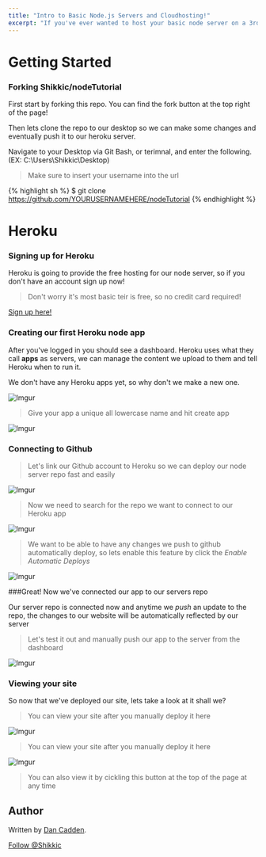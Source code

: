 ```yaml
---
title: "Intro to Basic Node.js Servers and Cloudhosting!"
excerpt: "If you've ever wanted to host your basic node server on a 3rd party cloud server you've found the right place. Come join us as we discuss some more complex file distribution and hosting options."
---
```


# Getting Started

### Forking Shikkic/nodeTutorial

First start by forking this repo. You can find the fork button at the top right of the page!

Then lets clone the repo to our desktop so we can make some changes and eventually push it to our heroku server.

Navigate to your Desktop via Git Bash, or terimnal, and enter the following. (EX: C:\Users\Shikkic\Desktop)

>Make sure to insert your username into the url

{% highlight sh %}
$ git clone https://github.com/YOURUSERNAMEHERE/nodeTutorial
{% endhighlight %}

# Heroku

### Signing up for Heroku

Heroku is going to provide the free hosting for our node server, so if you don't have an account sign up now! 

>Don't worry it's most basic teir is free, so no credit card required!

[Sign up here!](https://signup.heroku.com/www-header)

### Creating our first Heroku node app

After you've logged in you should see a dashboard. Heroku uses what they call **apps** as servers, we can manage the content we upload to them and tell Heroku when to run it. 

We don't have any Heroku apps yet, so why don't we make a new one.

![Imgur](http://i.imgur.com/bdd6dZA.png)

>Give your app a unique all lowercase name and hit create app

![Imgur](http://i.imgur.com/l6r2oHI.png)

### Connecting to Github

>Let's link our Github account to Heroku so we can deploy our node server repo fast and easily

![Imgur](http://i.imgur.com/r91EaJd.png)

>Now we need to search for the repo we want to connect to our Heroku app

![Imgur](http://i.imgur.com/OiRxjs8.png)

>We want to be able to have any changes we push to github automatically deploy, so lets enable this feature by click the  *Enable Automatic Deploys*

![Imgur](http://i.imgur.com/QUqb77q.png)

###Great! Now we've connected our app to our servers repo

Our server repo is connected now and anytime we *push* an update to the repo, the changes to our website will be automatically reflected by our server

>Let's test it out and manually push our app to the server from the dashboard

![Imgur](http://i.imgur.com/1PTD7eS.png)

### Viewing your site

So now that we've deployed our site, lets take a look at it shall we?

>You can view your site after you manually deploy it here

![Imgur](http://i.imgur.com/ADobTZk.png)

>You can view your site after you manually deploy it here

![Imgur](http://i.imgur.com/gDQ6h8W.png)

>You can also view it by cickling this button at the top of the page at any time

## Author

Written by [Dan Cadden](https://twitter.com/shikkic).

<p><a href="https://twitter.com/Shikkic" class="twitter-follow-button" data-show-count="true" data-size="large" data-dnt="true">Follow @Shikkic</a></p>


